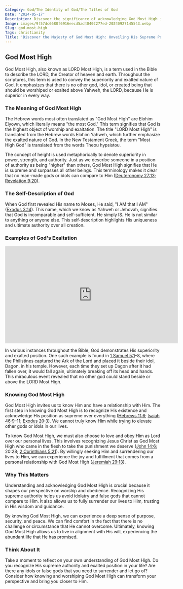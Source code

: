 ```yaml
---
Category: God/The Identity of God/The Titles of God
Date: '2024-05-17'
Description: Discover the significance of acknowledging God Most High in various faith traditions and the profound impact this belief has on spirituality and daily life. Explore the concept of divine transcendence and its implications for personal growth and religious practice.
Image: images/9f57dc6680f6916eecd5ad40402277ed-20240927145543.webp
Slug: god-most-high
Tags: christianity
Title: 'Discover the Majesty of God Most High: Unveiling His Supreme Power'
---
```


## God Most High

God Most High, also known as LORD Most High, is a term used in the Bible to describe the LORD, the Creator of heaven and earth. Throughout the scriptures, this term is used to convey the superiority and exalted nature of God. It emphasizes that there is no other god, idol, or created being that should be worshiped or exalted above Yahweh, the LORD, because He is superior in every way.

### The Meaning of God Most High

The Hebrew words most often translated as "God Most High" are Elohim Elyown, which literally means "the most God." This term signifies that God is the highest object of worship and exaltation. The title "LORD Most High" is translated from the Hebrew words Elohim Yahweh, which further emphasize the exalted nature of God. In the New Testament Greek, the term "Most High God" is translated from the words Theou hypsistou.

The concept of height is used metaphorically to denote superiority in power, strength, and authority. Just as we describe someone in a position of authority as being "higher" than others, God Most High signifies that He is supreme and surpasses all other beings. This terminology makes it clear that no man-made gods or idols can compare to Him ([Deuteronomy 27:13](https://www.bibleref.com/Deuteronomy/27/Deuteronomy-27-13.html); [Revelation 9:20](https://www.bibleref.com/Revelation/9/Revelation-9-20.html)).

### The Self-Description of God

When God first revealed His name to Moses, He said, "I AM that I AM" ([Exodus 3:14](https://www.bibleref.com/Exodus/3/Exodus-3-14.html)). This name, which we know as Yahweh or Jehovah, signifies that God is incomparable and self-sufficient. He simply IS. He is not similar to anything or anyone else. This self-description highlights His uniqueness and ultimate authority over all creation.

### Examples of God's Exaltation


<iframe width="560" height="315" src="https://www.youtube.com/embed/q4KzCrpcLjo" frameborder="0" allow="autoplay; encrypted-media" allowfullscreen></iframe>


In various instances throughout the Bible, God demonstrates His superiority and exalted position. One such example is found in [1 Samuel 5:1](https://www.bibleref.com/1-Samuel/5/1-Samuel-5-1.html)–8, where the Philistines captured the Ark of the Lord and placed it beside their idol, Dagon, in his temple. However, each time they set up Dagon after it had fallen over, it would fall again, ultimately breaking off its head and hands. This miraculous event revealed that no other god could stand beside or above the LORD Most High.

### Knowing God Most High

God Most High invites us to know Him and have a relationship with Him. The first step in knowing God Most High is to recognize His existence and acknowledge His position as supreme over everything ([Hebrews 11:6](https://www.bibleref.com/Hebrews/11/Hebrews-11-6.html); [Isaiah 46:9](https://www.bibleref.com/Isaiah/46/Isaiah-46-9.html)–11; [Exodus 20:3](https://www.bibleref.com/Exodus/20/Exodus-20-3.html)). We cannot truly know Him while trying to elevate other gods or idols in our lives.

To know God Most High, we must also choose to love and obey Him as Lord over our personal lives. This involves recognizing Jesus Christ as God Most High who came in the flesh to take the punishment we deserve ([John 14:6](https://www.bibleref.com/John/14/John-14-6.html); 20:28; [2 Corinthians 5:21](https://www.bibleref.com/2-Corinthians/5/2-Corinthians-5-21.html)). By willingly seeking Him and surrendering our lives to Him, we can experience the joy and fulfillment that comes from a personal relationship with God Most High ([Jeremiah 29:13](https://www.bibleref.com/Jeremiah/29/Jeremiah-29-13.html)).

### Why This Matters

Understanding and acknowledging God Most High is crucial because it shapes our perspective on worship and obedience. Recognizing His supreme authority helps us avoid idolatry and false gods that cannot compare to Him. It also allows us to fully surrender our lives to Him, trusting in His wisdom and guidance.

By knowing God Most High, we can experience a deep sense of purpose, security, and peace. We can find comfort in the fact that there is no challenge or circumstance that He cannot overcome. Ultimately, knowing God Most High allows us to live in alignment with His will, experiencing the abundant life that He has promised.

### Think About It

Take a moment to reflect on your own understanding of God Most High. Do you recognize His supreme authority and exalted position in your life? Are there any idols or false gods that you need to surrender and let go of? Consider how knowing and worshiping God Most High can transform your perspective and bring you closer to Him.